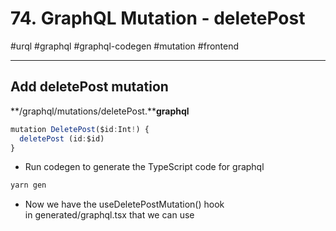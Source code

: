 # 74. GraphQL Mutation - deletePost

#urql #graphql #graphql-codegen #mutation #frontend

* * *

## Add deletePost mutation

**/graphql/mutations/deletePost.****graphql**

```typescript
mutation DeletePost($id:Int!) {
  deletePost (id:$id) 
}
```

  

- Run codegen to generate the TypeScript code for graphql

  

```typescript
yarn gen
```

  

- Now we have the useDeletePostMutation() hook in generated/graphql.tsx ⁠that we can use